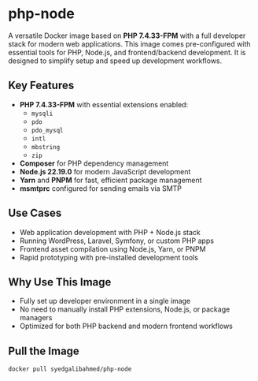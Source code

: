 # php-node

A versatile Docker image based on **PHP 7.4.33-FPM** with a full developer stack for modern web applications. This image comes pre-configured with essential tools for PHP, Node.js, and frontend/backend development. It is designed to simplify setup and speed up development workflows.

## Key Features
- **PHP 7.4.33-FPM** with essential extensions enabled:
  - `mysqli`
  - `pdo`
  - `pdo_mysql`
  - `intl`
  - `mbstring`
  - `zip`
- **Composer** for PHP dependency management
- **Node.js 22.19.0** for modern JavaScript development
- **Yarn** and **PNPM** for fast, efficient package management
- **msmtprc** configured for sending emails via SMTP

## Use Cases
- Web application development with PHP + Node.js stack  
- Running WordPress, Laravel, Symfony, or custom PHP apps  
- Frontend asset compilation using Node.js, Yarn, or PNPM  
- Rapid prototyping with pre-installed development tools  

## Why Use This Image
- Fully set up developer environment in a single image  
- No need to manually install PHP extensions, Node.js, or package managers  
- Optimized for both PHP backend and modern frontend workflows  

## Pull the Image
```bash
docker pull syedgalibahmed/php-node
